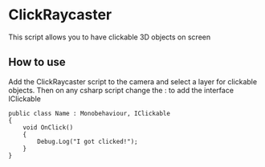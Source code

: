 # ClickRaycaster
This script allows you to have clickable 3D objects on screen

## How to use
Add the ClickRaycaster script to the camera and select a layer for clickable objects.
Then on any csharp script change the : to add the interface IClickable
```
public class Name : Monobehaviour, IClickable
{
	void OnClick() 
	{
		Debug.Log("I got clicked!");
	}
}
```
